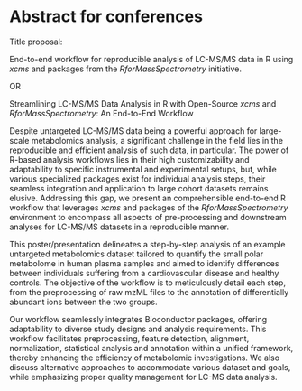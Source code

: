 # Abstract for conferences

Title proposal:

End-to-end workflow for reproducible analysis of LC-MS/MS data in R using
*xcms* and packages from the *RforMassSpectrometry* initiative.

OR

Streamlining LC-MS/MS Data Analysis in R with Open-Source *xcms* and
*RforMassSpectrometry*: An End-to-End Workflow


Despite untargeted LC-MS/MS data being a powerful approach for large-scale
metabolomics analysis, a significant challenge in the field lies in the
reproducible and efficient analysis of such data, in particular. The power of
R-based analysis workflows lies in their high customizability and adaptability
to specific instrumental and experimental setups, but, while various specialized
packages exist for individual analysis steps, their seamless integration and
application to large cohort datasets remains elusive. Addressing this gap,
we present an comprehensible end-to-end R workflow that leverages *xcms* and
packages of the *RforMassSpectrometry* environment to encompass all aspects of
pre-processing and downstream analyses for LC-MS/MS datasets in a reproducible
manner.

This poster/presentation delineates a step-by-step analysis of an example
untargeted metabolomics dataset tailored to quantify the small polar metabolome
in human plasma samples and aimed to identify differences between individuals
suffering from a cardiovascular disease and healthy controls. The objective of
the workflow is to meticulously detail each step, from the preprocessing of raw
mzML files to the annotation of differentially abundant ions between the two
groups.

Our  workflow seamlessly integrates Bioconductor packages, offering adaptability
to diverse study designs and analysis requirements. This workflow facilitates
preprocessing, feature detection, alignment, normalization, statistical
analysis and annotation within a unified framework, thereby enhancing the
efficiency of metabolomic investigations. We also discuss alternative
approaches to accommodate various dataset and goals, while emphasizing proper
quality management for LC-MS data analysis.
